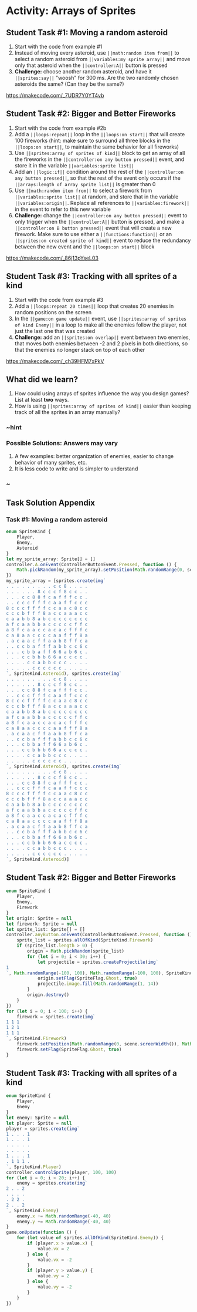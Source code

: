 # Activity: Arrays of Sprites

## Student Task #1: Moving a random asteroid

1. Start with the code from example #1
2. Instead of moving every asteroid, use ``||math:random item from||`` to select a random asteroid from ``||variables:my sprite array||`` and move only that asteroid when the ``||controller:A||`` button is pressed
3. **Challenge:** choose another random asteroid, and have it ``||sprites:say||`` "woosh" for 300 ms. Are the two randomly chosen asteroids the same? (Can they be the same?)

https://makecode.com/_7UDR7Y0YT4vb


## Student Task #2: Bigger and Better Fireworks

1. Start with the code from example #2b
2. Add a ``||loops:repeat||`` loop in the ``||loops:on start||`` that will create 100 fireworks (hint: make sure to surround all three blocks in the ``||loops:on start||``, to maintain the same behavior for all fireworks)
3. Use ``||sprites:array of sprites of kind||`` block to get an array of all the fireworks in the ``||controller:on any button pressed||`` event, and store it in the variable ``||variables:sprite list||``
4. Add an ``||logic:if||`` condition around the rest of the ``||controller:on any button pressed||``, so that the rest of the event only occurs if the ``||arrays:length of array sprite list||`` is greater than 0
5. Use ``||math:random item from||`` to select a firework from ``||variables:sprite list||`` at random, and store that in the variable ``||variables:origin||``. Replace all references to ``||variables:firework||`` in the event to refer to this new variable
6. **Challenge:** change the ``||controller:on any button pressed||`` event to only trigger when the ``||controller:A||`` button is pressed, and make a ``||controller:on B button pressed||`` event that will create a new firework. Make sure to use either a ``||functions:function||`` or an ``||sprites:on created sprite of kind||`` event to reduce the redundancy between the new event and the ``||loops:on start||`` block

https://makecode.com/_86j13pYseL03



## Student Task #3: Tracking with all sprites of a kind

1. Start with the code from example #3
2. Add a ``||loops:repeat 20 times||`` loop that creates 20 enemies in random positions on the screen
3. In the ``||game:on game update||`` event, use ``||sprites:array of sprites of kind Enemy||`` in a loop to make all the enemies follow the player, not just the last one that was created
4. **Challenge:** add an ``||sprites:on overlap||`` event between two enemies, that moves both enemies between -2 and 2 pixels in both directions, so that the enemies no longer stack on top of each other 

https://makecode.com/_ch39HFM7xPkV



## What did we learn?

1. How could using arrays of sprites influence the way you design games? List at least **two** ways.
2. How is using ``||sprites:array of sprites of kind||`` easier than keeping track of all the sprites in an array manually?

### ~hint

### Possible Solutions: Answers may vary

1. A few examples: better organization of enemies, easier to change behavior of many sprites, etc.
2. It is less code to write and is simpler to understand

### ~



## Task Solution Appendix

### Task #1: Moving a random asteroid

```ts
enum SpriteKind {
    Player,
    Enemy,
    Asteroid
}
let my_sprite_array: Sprite[] = []
controller.A.onEvent(ControllerButtonEvent.Pressed, function () {
    Math.pickRandom(my_sprite_array).setPosition(Math.randomRange(0, scene.screenWidth()), Math.randomRange(0, scene.screenHeight()))
})
my_sprite_array = [sprites.create(img`
. . . . . . . . . c c 8 . . . . 
. . . . . . 8 c c c f 8 c c . . 
. . . c c 8 8 f c a f f f c c . 
. . c c c f f f c a a f f c c c 
8 c c c f f f f c c a a c 8 c c 
c c c b f f f 8 a c c a a a c c 
c a a b b 8 a b c c c c c c c c 
a f c a a b b a c c c c c f f c 
a 8 f c a a c c a c a c f f f c 
c a 8 a a c c c c a a f f f 8 a 
. a c a a c f f a a b 8 f f c a 
. . c c b a f f f a b b c c 6 c 
. . . c b b a f f 6 6 a b 6 c . 
. . . c c b b b 6 6 a c c c c . 
. . . . c c a b b c c c . . . . 
. . . . . c c c c c c . . . . . 
`, SpriteKind.Asteroid), sprites.create(img`
. . . . . . . . . c c 8 . . . . 
. . . . . . 8 c c c f 8 c c . . 
. . . c c 8 8 f c a f f f c c . 
. . c c c f f f c a a f f c c c 
8 c c c f f f f c c a a c 8 c c 
c c c b f f f 8 a c c a a a c c 
c a a b b 8 a b c c c c c c c c 
a f c a a b b a c c c c c f f c 
a 8 f c a a c c a c a c f f f c 
c a 8 a a c c c c a a f f f 8 a 
. a c a a c f f a a b 8 f f c a 
. . c c b a f f f a b b c c 6 c 
. . . c b b a f f 6 6 a b 6 c . 
. . . c c b b b 6 6 a c c c c . 
. . . . c c a b b c c c . . . . 
. . . . . c c c c c c . . . . . 
`, SpriteKind.Asteroid), sprites.create(img`
. . . . . . . . . c c 8 . . . . 
. . . . . . 8 c c c f 8 c c . . 
. . . c c 8 8 f c a f f f c c . 
. . c c c f f f c a a f f c c c 
8 c c c f f f f c c a a c 8 c c 
c c c b f f f 8 a c c a a a c c 
c a a b b 8 a b c c c c c c c c 
a f c a a b b a c c c c c f f c 
a 8 f c a a c c a c a c f f f c 
c a 8 a a c c c c a a f f f 8 a 
. a c a a c f f a a b 8 f f c a 
. . c c b a f f f a b b c c 6 c 
. . . c b b a f f 6 6 a b 6 c . 
. . . c c b b b 6 6 a c c c c . 
. . . . c c a b b c c c . . . . 
. . . . . c c c c c c . . . . . 
`, SpriteKind.Asteroid)]
```


## Student Task #2: Bigger and Better Fireworks
```ts
enum SpriteKind {
    Player,
    Enemy,
    Firework
}
let origin: Sprite = null
let firework: Sprite = null
let sprite_list: Sprite[] = []
controller.anyButton.onEvent(ControllerButtonEvent.Pressed, function () {
    sprite_list = sprites.allOfKind(SpriteKind.Firework)
    if (sprite_list.length > 0) {
        origin = Math.pickRandom(sprite_list)
        for (let i = 0; i < 30; i++) {
            let projectile = sprites.createProjectile(img`
1 
`, Math.randomRange(-100, 100), Math.randomRange(-100, 100), SpriteKind.Player, origin)
            origin.setFlag(SpriteFlag.Ghost, true)
            projectile.image.fill(Math.randomRange(1, 14))
        }
        origin.destroy()
    }
})
for (let i = 0; i < 100; i++) {
    firework = sprites.create(img`
1 1 1 
1 2 1 
1 1 1 
`, SpriteKind.Firework)
    firework.setPosition(Math.randomRange(0, scene.screenWidth()), Math.randomRange(0, scene.screenHeight()))
    firework.setFlag(SpriteFlag.Ghost, true)
}
```


## Student Task #3: Tracking with all sprites of a kind
```ts
enum SpriteKind {
    Player,
    Enemy
}
let enemy: Sprite = null
let player: Sprite = null
player = sprites.create(img`
1 . . . 1 
1 . . . 1 
. . . . . 
. . . . . 
1 . . . 1 
. 1 1 1 . 
`, SpriteKind.Player)
controller.controlSprite(player, 100, 100)
for (let i = 0; i < 20; i++) {
    enemy = sprites.create(img`
2 . . 2 
. . . . 
. 2 2 . 
2 . . 2 
`, SpriteKind.Enemy)
    enemy.x += Math.randomRange(-40, 40)
    enemy.y += Math.randomRange(-40, 40)
}
game.onUpdate(function () {
    for (let value of sprites.allOfKind(SpriteKind.Enemy)) {
        if (player.x > value.x) {
            value.vx = 2
        } else {
            value.vx = -2
        }
        if (player.y > value.y) {
            value.vy = 2
        } else {
            value.vy = -2
        }
    }
})
```